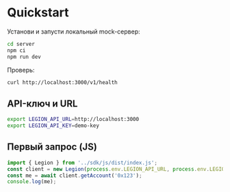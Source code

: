 # Quickstart

Установи и запусти локальный mock-сервер:
```bash
cd server
npm ci
npm run dev
```

Проверь:
```bash
curl http://localhost:3000/v1/health
```

## API-ключ и URL
```bash
export LEGION_API_URL=http://localhost:3000
export LEGION_API_KEY=demo-key
```

## Первый запрос (JS)
```js
import { Legion } from '../sdk/js/dist/index.js';
const client = new Legion(process.env.LEGION_API_URL, process.env.LEGION_API_KEY);
const me = await client.getAccount('0x123');
console.log(me);
```
